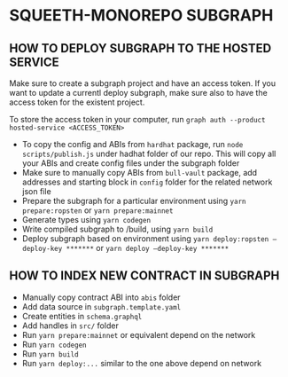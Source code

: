 # SQUEETH-MONOREPO SUBGRAPH

## HOW TO DEPLOY SUBGRAPH TO THE HOSTED SERVICE

Make sure to create a subgraph project and have an access token. If you want to update a currentl deploy subgraph, make sure also to have the access token for the existent project.

To store the access token in your computer, run `graph auth --product hosted-service <ACCESS_TOKEN>`

- To copy the config and ABIs from `hardhat` package, run `node scripts/publish.js` under hadhat folder of our repo. This will copy all your ABIs and create config files under the subgraph folder
- Make sure to manually copy ABIs from `bull-vault` package, add addresses and starting block in `config` folder for the related network json file
- Prepare the subgraph for a particular environment using `yarn prepare:ropsten` or `yarn prepare:mainnet`
- Generate types using `yarn codegen`
- Write compiled subgraph to /build, using `yarn build`
- Deploy subgraph based on environment using `yarn deploy:ropsten —deploy-key *******` or `yarn deploy —deploy-key *******`

## HOW TO INDEX NEW CONTRACT IN SUBGRAPH

- Manually copy contract ABI into `abis` folder
- Add data source in `subgraph.template.yaml`
- Create entities in `schema.graphql`
- Add handles in `src/` folder
- Run `yarn prepare:mainnet` or equivalent depend on the network
- Run `yarn codegen`
- Run `yarn build`
- Run `yarn deploy:...` similar to the one above depend on network